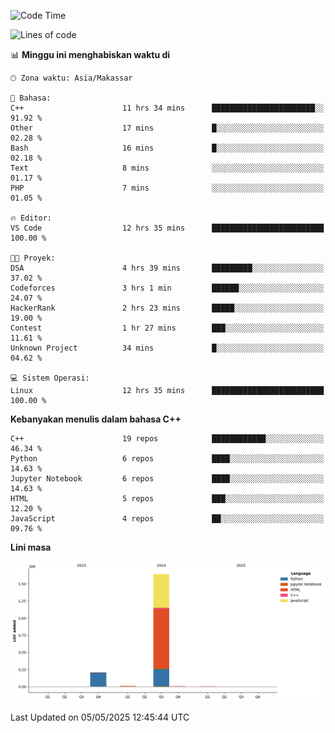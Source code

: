 <!--START_SECTION:waka-->
![Code Time](http://img.shields.io/badge/Code%20Time-191%20hrs%203%20mins-blue)

![Lines of code](https://img.shields.io/badge/Sejak%20Hello%20World%20aku%20telah%20menulis-1.9%20million%20baris%20kode-blue)

📊 **Minggu ini menghabiskan waktu di** 

```text
🕑︎ Zona waktu: Asia/Makassar

💬 Bahasa: 
C++                      11 hrs 34 mins      ███████████████████████░░   91.92 % 
Other                    17 mins             █░░░░░░░░░░░░░░░░░░░░░░░░   02.28 % 
Bash                     16 mins             █░░░░░░░░░░░░░░░░░░░░░░░░   02.18 % 
Text                     8 mins              ░░░░░░░░░░░░░░░░░░░░░░░░░   01.17 % 
PHP                      7 mins              ░░░░░░░░░░░░░░░░░░░░░░░░░   01.05 % 

🔥 Editor: 
VS Code                  12 hrs 35 mins      █████████████████████████   100.00 % 

🐱‍💻 Proyek: 
DSA                      4 hrs 39 mins       █████████░░░░░░░░░░░░░░░░   37.02 % 
Codeforces               3 hrs 1 min         ██████░░░░░░░░░░░░░░░░░░░   24.07 % 
HackerRank               2 hrs 23 mins       █████░░░░░░░░░░░░░░░░░░░░   19.00 % 
Contest                  1 hr 27 mins        ███░░░░░░░░░░░░░░░░░░░░░░   11.61 % 
Unknown Project          34 mins             █░░░░░░░░░░░░░░░░░░░░░░░░   04.62 % 

💻 Sistem Operasi: 
Linux                    12 hrs 35 mins      █████████████████████████   100.00 % 
```

**Kebanyakan menulis dalam bahasa C++** 

```text
C++                      19 repos            ████████████░░░░░░░░░░░░░   46.34 % 
Python                   6 repos             ████░░░░░░░░░░░░░░░░░░░░░   14.63 % 
Jupyter Notebook         6 repos             ████░░░░░░░░░░░░░░░░░░░░░   14.63 % 
HTML                     5 repos             ███░░░░░░░░░░░░░░░░░░░░░░   12.20 % 
JavaScript               4 repos             ██░░░░░░░░░░░░░░░░░░░░░░░   09.76 % 
```



**Lini masa**

![Lines of Code chart](https://raw.githubusercontent.com/yusuf601/yusuf601/main/assets/bar_graph.png)


 Last Updated on 05/05/2025 12:45:44 UTC
<!--END_SECTION:waka-->
